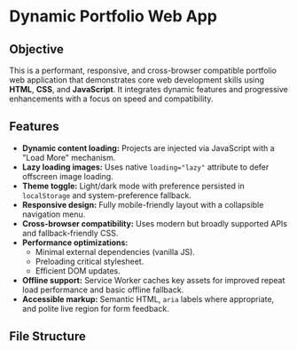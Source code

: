 # Dynamic Portfolio Web App

## Objective
This is a performant, responsive, and cross-browser compatible portfolio web application that demonstrates core web development skills using **HTML**, **CSS**, and **JavaScript**. It integrates dynamic features and progressive enhancements with a focus on speed and compatibility.

## Features
- **Dynamic content loading:** Projects are injected via JavaScript with a "Load More" mechanism.
- **Lazy loading images:** Uses native `loading="lazy"` attribute to defer offscreen image loading.
- **Theme toggle:** Light/dark mode with preference persisted in `localStorage` and system-preference fallback.
- **Responsive design:** Fully mobile-friendly layout with a collapsible navigation menu.
- **Cross-browser compatibility:** Uses modern but broadly supported APIs and fallback-friendly CSS.
- **Performance optimizations:**
  - Minimal external dependencies (vanilla JS).
  - Preloading critical stylesheet.
  - Efficient DOM updates.
- **Offline support:** Service Worker caches key assets for improved repeat load performance and basic offline fallback.
- **Accessible markup:** Semantic HTML, `aria` labels where appropriate, and polite live region for form feedback.

## File Structure

